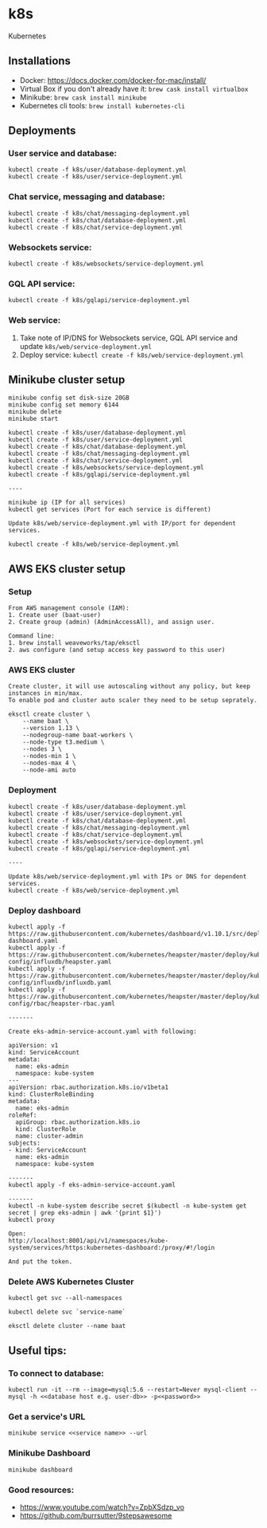 # k8s
Kubernetes

## Installations
* Docker: https://docs.docker.com/docker-for-mac/install/
* Virtual Box if you don't already have it: `brew cask install virtualbox`
* Minikube: `brew cask install minikube`
* Kubernetes cli tools: `brew install kubernetes-cli`


## Deployments

### User service and database:
```
kubectl create -f k8s/user/database-deployment.yml
kubectl create -f k8s/user/service-deployment.yml
```

### Chat service, messaging and database:
```
kubectl create -f k8s/chat/messaging-deployment.yml
kubectl create -f k8s/chat/database-deployment.yml
kubectl create -f k8s/chat/service-deployment.yml
```

### Websockets service:
```
kubectl create -f k8s/websockets/service-deployment.yml
```

### GQL API service:
```
kubectl create -f k8s/gqlapi/service-deployment.yml
```  

### Web service:
1. Take note of IP/DNS for Websockets service, GQL API service and update `k8s/web/service-deployment.yml`
2. Deploy service: `kubectl create -f k8s/web/service-deployment.yml`  


## Minikube cluster setup

```
minikube config set disk-size 20GB
minikube config set memory 6144
minikube delete
minikube start

kubectl create -f k8s/user/database-deployment.yml
kubectl create -f k8s/user/service-deployment.yml
kubectl create -f k8s/chat/database-deployment.yml
kubectl create -f k8s/chat/messaging-deployment.yml
kubectl create -f k8s/chat/service-deployment.yml
kubectl create -f k8s/websockets/service-deployment.yml
kubectl create -f k8s/gqlapi/service-deployment.yml

----

minikube ip (IP for all services)
kubectl get services (Port for each service is different)

Update k8s/web/service-deployment.yml with IP/port for dependent services.

kubectl create -f k8s/web/service-deployment.yml
```

## AWS EKS cluster setup

### Setup

```
From AWS management console (IAM):
1. Create user (baat-user)
2. Create group (admin) (AdminAccessAll), and assign user.

Command line:
1. brew install weaveworks/tap/eksctl
2. aws configure (and setup access key password to this user)
```

### AWS EKS cluster
```
Create cluster, it will use autoscaling without any policy, but keep instances in min/max.
To enable pod and cluster auto scaler they need to be setup seprately.

eksctl create cluster \
    --name baat \
    --version 1.13 \
    --nodegroup-name baat-workers \
    --node-type t3.medium \
    --nodes 3 \
    --nodes-min 1 \
    --nodes-max 4 \
    --node-ami auto
```

### Deployment

```
kubectl create -f k8s/user/database-deployment.yml
kubectl create -f k8s/user/service-deployment.yml
kubectl create -f k8s/chat/database-deployment.yml
kubectl create -f k8s/chat/messaging-deployment.yml
kubectl create -f k8s/chat/service-deployment.yml
kubectl create -f k8s/websockets/service-deployment.yml
kubectl create -f k8s/gqlapi/service-deployment.yml

----

Update k8s/web/service-deployment.yml with IPs or DNS for dependent services.
kubectl create -f k8s/web/service-deployment.yml
```

### Deploy dashboard
```
kubectl apply -f https://raw.githubusercontent.com/kubernetes/dashboard/v1.10.1/src/deploy/recommended/kubernetes-dashboard.yaml
kubectl apply -f https://raw.githubusercontent.com/kubernetes/heapster/master/deploy/kube-config/influxdb/heapster.yaml
kubectl apply -f https://raw.githubusercontent.com/kubernetes/heapster/master/deploy/kube-config/influxdb/influxdb.yaml
kubectl apply -f https://raw.githubusercontent.com/kubernetes/heapster/master/deploy/kube-config/rbac/heapster-rbac.yaml

-------

Create eks-admin-service-account.yaml with following:

apiVersion: v1
kind: ServiceAccount
metadata:
  name: eks-admin
  namespace: kube-system
---
apiVersion: rbac.authorization.k8s.io/v1beta1
kind: ClusterRoleBinding
metadata:
  name: eks-admin
roleRef:
  apiGroup: rbac.authorization.k8s.io
  kind: ClusterRole
  name: cluster-admin
subjects:
- kind: ServiceAccount
  name: eks-admin
  namespace: kube-system

-------
kubectl apply -f eks-admin-service-account.yaml

-------
kubectl -n kube-system describe secret $(kubectl -n kube-system get secret | grep eks-admin | awk '{print $1}')
kubectl proxy

Open:
http://localhost:8001/api/v1/namespaces/kube-system/services/https:kubernetes-dashboard:/proxy/#!/login

And put the token.
```

### Delete AWS Kubernetes Cluster
```
kubectl get svc --all-namespaces

kubectl delete svc `service-name`

eksctl delete cluster --name baat

```

## Useful tips:

### To connect to database:
```
kubectl run -it --rm --image=mysql:5.6 --restart=Never mysql-client -- mysql -h <<database host e.g. user-db>> -p<<password>>
```

### Get a service's URL
```
minikube service <<service name>> --url
```

### Minikube Dashboard
```
minikube dashboard
```

### Good resources:
* https://www.youtube.com/watch?v=ZpbXSdzp_vo
* https://github.com/burrsutter/9stepsawesome
